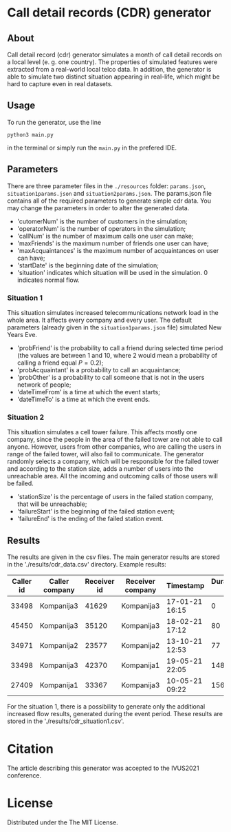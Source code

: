# Call detail records (CDR) generator
## About
Call detail record (cdr) generator simulates a month of call detail records on a local level (e. g. one country). The properties of simulated features were extracted from a real-world local telco data. In addition, the generator is able to simulate two distinct situation appearing in real-life, which might be hard to capture even in real datasets.

## Usage
To run the generator, use the line 
```
python3 main.py
```
in the terminal or simply run the `main.py` in the prefered IDE.


## Parameters
There are three parameter files in the `./resources` folder: `params.json`, `situation1params.json` and `situation2params.json`. The params.json file contains all of the required parameters to generate simple cdr data. You may change the parameters in order to alter the generated data. 
- 'cutomerNum' is the number of customers in the simulation;
- 'operatorNum' is the number of operators in the simulation;
- 'callNum' is the number of maximum calls one user can make;
- 'maxFriends' is the maximum number of friends one user can have;
- 'maxAcquaintances' is the maximum number of acquaintances on user can have;
- 'startDate' is the beginning date of the simulation;
- 'situation' indicates which situation will be used in the simulation. 0 indicates normal flow.

### Situation 1
This situation simulates increased telecommunications network load in the whole area. It affects every company and every user. The default parameters (already given in the `situation1params.json` file) simulated New Years Eve. 
- 'probFriend' is the probability to call a friend during selected time period (the values are between 1 and 10, where 2 would mean a probability of calling a friend equal $P=0.2$);
- 'probAcquaintant' is a probability to call an acquaintance;
- 'probOther' is a probability to call someone that is not in the users network of people;
- 'dateTimeFrom' is a time at which the event starts;
- 'dateTimeTo' is a time at which the event ends.

### Situation 2
This situation simulates a cell tower failure. This affects mostly one company, since the people in the area of the failed tower are not able to call anyone. However, users from other companies, who are calling the users in range of the failed tower, will also fail to communicate. The generator randomly selects a company, which will be responsible for the failed tower and according to the station size, adds a number of users into the unreachable area. All the incoming and outcoming calls of those users will be failed.
- 'stationSize' is the percentage of users in the failed station company, that will be unreachable;
- 'failureStart' is the beginning of the failed station event;
- 'failureEnd' is the ending of the failed station event.

## Results
The results are given in the csv files. The main generator results are stored in the './results/cdr_data.csv' directory. Example results:

| Caller id | Caller company | Receiver id | Receiver company | Timestamp       | Duration s |
| --------- | -------------- | ----------- | ---------------- |---------------- | ---------- |
| 33498     | Kompanija3     | 41629       | Kompanija3       | 17-01-21 16:15  | 0          |
| 45450     | Kompanija3     | 35120       | Kompanija3       | 18-02-21 17:12  | 80         |
| 34971     | Kompanija2     | 23577       | Kompanija2       | 13-10-21 12:53  | 77         |
| 33498     | Kompanija3     | 42370       | Kompanija1       | 19-05-21 22:05  | 148        |
| 27409     | Kompanija1     | 33367       | Kompanija3       | 10-05-21 09:22  | 156        |

For the situation 1, there is a possibility to generate only the additional increased flow results, generated during the event period. These results are stored in the './results/cdr_situation1.csv'.

# Citation
The article describing this generator was accepted to the IVUS2021 conference.

# License
Distributed under the The MIT License.